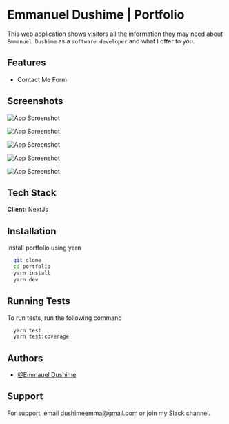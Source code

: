 # Emmanuel Dushime | Portfolio

This web application shows visitors all the information they may need about `Emmanuel Dushime` as a `software developer` and what I offer to you.

## Features

- Contact Me Form

## Screenshots

![App Screenshot](https://firebasestorage.googleapis.com/v0/b/kigc-blog-atlp.appspot.com/o/portfolio%2FScreen%20Shot%202022-02-18%20at%2009.25.48.png?alt=media&token=5adf6329-d5bf-4173-a94c-7c5a89c69dc9)

![App Screenshot](https://firebasestorage.googleapis.com/v0/b/kigc-blog-atlp.appspot.com/o/portfolio%2FScreen%20Shot%202022-02-18%20at%2009.26.05.png?alt=media&token=db99ea01-08a0-454f-94f8-92bd4b49f4d6)

![App Screenshot](https://firebasestorage.googleapis.com/v0/b/kigc-blog-atlp.appspot.com/o/portfolio%2FScreen%20Shot%202022-02-18%20at%2009.26.22.png?alt=media&token=0086f639-c612-474f-a74e-7ec5f8e532e4)

![App Screenshot](https://firebasestorage.googleapis.com/v0/b/kigc-blog-atlp.appspot.com/o/portfolio%2FScreen%20Shot%202022-02-18%20at%2009.26.42.png?alt=media&token=9829c168-9a69-4614-8aa1-a82e635d79ef)

![App Screenshot](https://firebasestorage.googleapis.com/v0/b/kigc-blog-atlp.appspot.com/o/portfolio%2FScreen%20Shot%202022-02-18%20at%2009.26.54.png?alt=media&token=14fe909b-2af1-44f1-be14-f7be6201a688)

## Tech Stack

**Client:** NextJs

## Installation

Install portfolio using yarn

```bash
  git clone
  cd portfolio
  yarn install
  yarn dev
```

## Running Tests

To run tests, run the following command

```bash
  yarn test
  yarn test:coverage
```

## Authors

- [@Emmauel Dushime](hhttps://github.com/dushimeemma)

## Support

For support, email dushimeemma@gmail.com or join my Slack channel.
